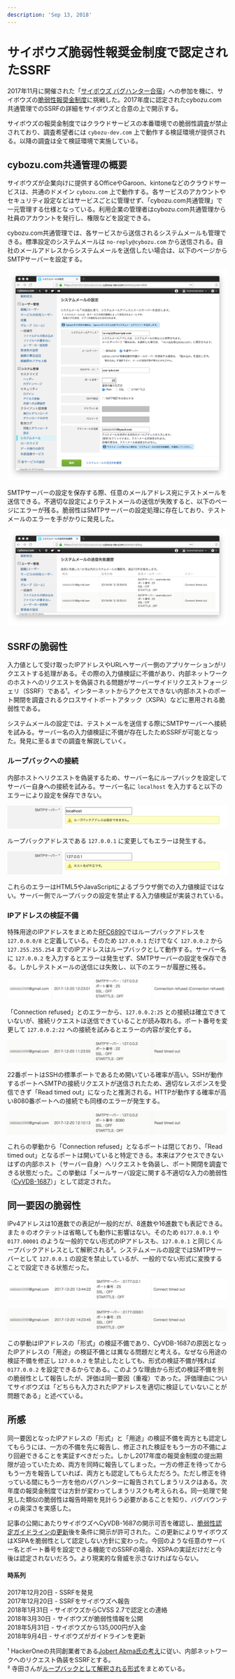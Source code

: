 ```yaml
---
description: 'Sep 13, 2018'
---
```


# サイボウズ脆弱性報奨金制度で認定されたSSRF

2017年11月に開催された「[サイボウズ バグハンター合宿](https://cybozu.connpass.com/event/67056/)」への参加を機に、サイボウズの[脆弱性報奨金制度](https://cybozu.co.jp/products/bug-bounty/)に挑戦した。2017年度に認定されたcybozu.com共通管理でのSSRFの詳細をサイボウズと合意の上で開示する。

サイボウズの報奨金制度ではクラウドサービスの本番環境での脆弱性調査が禁止されており、調査希望者には `cybozu-dev.com` 上で動作する検証環境が提供される。以降の調査は全て検証環境で実施している。

## cybozu.com共通管理の概要

サイボウズが企業向けに提供するOfficeやGaroon、kintoneなどのクラウドサービスは、共通のドメイン `cybozu.com` 上で動作する。各サービスのアカウントやセキュリティ設定などはサービスごとに管理せず、「cybozu.com共通管理」で一元管理する仕様となっている。利用企業の管理者はcybozu.com共通管理から社員のアカウントを発行し、権限などを設定できる。

cybozu.com共通管理では、各サービスから送信されるシステムメールも管理できる。標準設定のシステムメールは `no-reply@cybozu.com` から送信される。自社のメールアドレスからシステムメールを送信したい場合は、以下のページからSMTPサーバーを設定する。

![](../.gitbook/assets/setting_smtp.png)

SMTPサーバーの設定を保存する際、任意のメールアドレス宛にテストメールを送信できる。不適切な設定によりテストメールの送信が失敗すると、以下のページにエラーが残る。脆弱性はSMTPサーバーの設定処理に存在しており、テストメールのエラーを手がかりに発見した。

![](../.gitbook/assets/error_smtp.png)

## SSRFの脆弱性

入力値として受け取ったIPアドレスやURLへサーバー側のアプリケーションがリクエストする処理がある。その際の入力値検証に不備があり、内部ネットワークのホストへのリクエストを偽装される問題がサーバーサイドリクエストフォージェリ（SSRF）である¹。インターネットからアクセスできない内部ホストのポート開閉を調査されるクロスサイトポートアタック（XSPA）などに悪用される脆弱性である。

システムメールの設定では、テストメールを送信する際にSMTPサーバーへ接続を試みる。サーバー名の入力値検証に不備が存在したためSSRFが可能となった。発見に至るまでの調査を解説していく。

### ループバックへの接続

内部ホストへリクエストを偽装するため、サーバー名にループバックを設定してサーバー自身への接続を試みる。サーバー名に `localhost` を入力すると以下のエラーにより設定を保存できない。

![](../.gitbook/assets/localhost_25.png)

ループバックアドレスである `127.0.0.1` に変更してもエラーは発生する。

![](../.gitbook/assets/127.0.0.1_25.png)

これらのエラーはHTML5やJavaScriptによるブラウザ側での入力値検証ではない。サーバー側でループバックの設定を禁止する入力値検証が実装されている。

### IPアドレスの検証不備

特殊用途のIPアドレスをまとめた[RFC6890](https://tools.ietf.org/html/rfc6890)ではループバックアドレスを `127.0.0.0/8` と定義している。そのため `127.0.0.1` だけでなく `127.0.0.2` から `127.255.255.254` までのIPアドレスはループバックとして動作する。サーバー名に `127.0.0.2` を入力するとエラーは発生せず、SMTPサーバーの設定を保存できる。しかしテストメールの送信には失敗し、以下のエラーが履歴に残る。

![](../.gitbook/assets/127.0.0.2_25.png)

「Connection refused」とのエラーから、`127.0.0.2:25` との接続は確立できていないが、接続リクエストは送信できていることが読み取れる。ポート番号を変更して `127.0.0.2:22` への接続を試みるとエラーの内容が変化する。

![](../.gitbook/assets/127.0.0.2_22.png)

22番ポートはSSHの標準ポートであるため開いている確率が高い。SSHが動作するポートへSMTPの接続リクエストが送信されたため、適切なレスポンスを受信できず「Read timed out」になったと推測される。HTTPが動作する確率が高い8080番ポートへの接続でも同様のエラーが発生する。

![](../.gitbook/assets/127.0.0.2_8080.png)

これらの挙動から「Connection refused」となるポートは閉じており、「Read timed out」となるポートは開いていると特定できる。本来はアクセスできないはずの内部ホスト（サーバー自身）へリクエストを偽装し、ポート開閉を調査できる状態だった。この挙動は「メールサーバ設定に関する不適切な入力の脆弱性（[CyVDB-1687](https://kb.cybozu.support/article/33103/)）」として認定された。

## 同一要因の脆弱性

IPv4アドレスは10進数での表記が一般的だが、8進数や16進数でも表記できる。また `0` のオクテットは省略しても動作に影響はない。そのため `0177.0.0.1` や `0177.00001` のような一般的でない形式のIPアドレスも、`127.0.0.1` と同じくループバックアドレスとして解釈される²。システムメールの設定ではSMTPサーバーとして `127.0.0.1` の設定を禁止しているが、一般的でない形式に変換することで設定できる状態だった。

![](../.gitbook/assets/0177.0.0.1_25.png)

![](../.gitbook/assets/0177.00001_25.png)

この挙動はIPアドレスの「形式」の検証不備であり、CyVDB-1687の原因となったIPアドレスの「用途」の検証不備とは異なる問題だと考える。なぜなら用途の検証不備を修正し `127.0.0.2` を禁止したとしても、形式の検証不備が残れば `0177.0.0.2` を設定できるからである。このような理由から形式の検証不備を別の脆弱性として報告したが、評価は同一要因（重複）であった。評価理由についてサイボウズは「どちらも入力されたIPアドレスを適切に検証していないことが問題である」と述べている。

## 所感

同一要因となったIPアドレスの「形式」と「用途」の検証不備を両方とも認定してもらうには、一方の不備を先に報告し、修正された検証をもう一方の不備により回避できることを実証すべきだった。しかし2017年度の報奨金制度の提出期限が迫っていたため、両方を同時に報告してしまった。一方の修正を待ってからもう一方を報告していれば、両方とも認定してもらえただろう。ただし修正を待っている間にもう一方を他のバグハンターに報告されてしまうリスクはある。次年度の報奨金制度では方針が変わってしまうリスクも考えられる。同一処理で発見した類似の脆弱性は報告時期を見計らう必要があることを知り、バグバウンティの奥深さを実感した。

記事の公開にあたりサイボウズへCyVDB-1687の開示可否を確認し、[脆弱性認定ガイドラインの更新](https://github.com/cybozu/bugbounty/commit/f96dc4762db886ccb6a8a75018a9ef6e47ba4cbf)後を条件に開示が許可された。この更新によりサイボウズはXSPAを脆弱性として認定しない方針に変わった。今回のような任意のサーバー名とポート番号を設定できる機能でのSSRFの場合、XSPAの実証だけだと今後は認定されないだろう。より現実的な脅威を示さなければならない。

#### 時系列

2017年12月20日 - SSRFを発見  
2017年12月20日 - SSRFをサイボウズへ報告  
2018年1月31日 - サイボウズからCVSS 2.7で認定との連絡  
2018年3月30日 - サイボウズが脆弱性情報を公開  
2018年5月31日 - サイボウズから135,000円が入金  
2018年9月4日 - サイボウズがガイドラインを更新



¹ HackerOneの共同創業者である[Jobert Abma氏の考え](https://twitter.com/jobertabma/status/949770993781817344)に従い、内部ネットワークへのリクエスト偽装をSSRFとする。  
² 寺田さんが[ループバックとして解釈される形式](http://d.hatena.ne.jp/teracc/20120510#1336662656)をまとめている。

